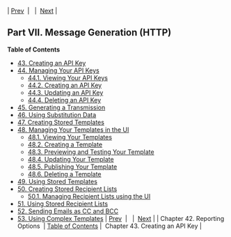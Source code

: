 | [Prev](smtp_reporting_options)  |   |  [Next](create_apikey) |
## Part VII. Message Generation (HTTP)
**Table of Contents**
* [43\. Creating an API Key](create_apikey)
* [44\. Managing Your API Keys](web-ui.apikeys)
    * [44.1\. Viewing Your API Keys](web-ui.apikeys#web-ui.apikeys.viewing)
    * [44.2\. Creating an API Key](web-ui.apikeys.create)
    * [44.3\. Updating an API Key](web-ui.apikeys.update)
    * [44.4\. Deleting an API Key](web-ui.apikeys.delete)
* [45\. Generating a Transmission](message_gen)
* [46\. Using Substitution Data](substitution_data)
* [47\. Creating Stored Templates](stored_template)
* [48\. Managing Your Templates in the UI](web-ui.templates)
    * [48.1\. Viewing Your Templates](web-ui.templates#web-ui.templates.view)
    * [48.2\. Creating a Template](web-ui.templates.create)
    * [48.3\. Previewing and Testing Your Template](web-ui.templates.preview)
    * [48.4\. Updating Your Template](web-ui.update.template)
    * [48.5\. Publishing Your Template](web-ui.templates.publish)
    * [48.6\. Deleting a Template](web-ui.templates.delete)
* [49\. Using Stored Templates](using_template)
* [50\. Creating Stored Recipient Lists](stored_list)
    * [50.1\. Managing Recipient Lists using the UI](stored_list#manage_list_ui)
* [51\. Using Stored Recipient Lists](using_list)
* [52\. Sending Emails as CC and BCC](sending_cc_bcc)
* [53\. Using Complex Templates](complex_template)
| [Prev](smtp_reporting_options)  |   |  [Next](create_apikey) |
| Chapter 42. Reporting Options  | [Table of Contents](index) |  Chapter 43. Creating an API Key |
